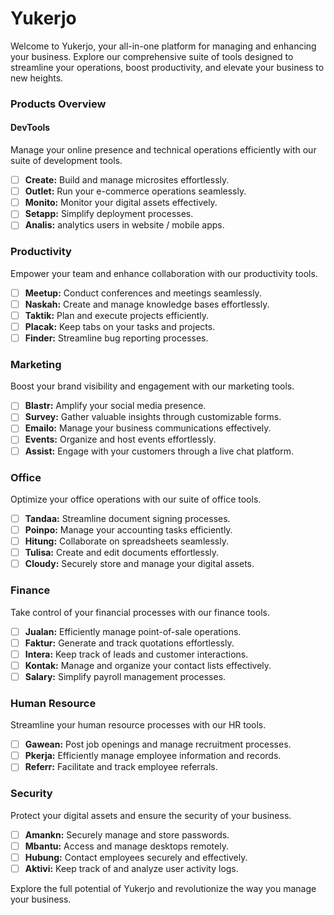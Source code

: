 # Yukerjo
Welcome to Yukerjo, your all-in-one platform for managing and enhancing your business. Explore our comprehensive suite of tools designed to streamline your operations, boost productivity, and elevate your business to new heights.

### Products Overview
#### DevTools
Manage your online presence and technical operations efficiently with our suite of development tools.
- [ ] **Create:** Build and manage microsites effortlessly.
- [ ] **Outlet:** Run your e-commerce operations seamlessly.
- [ ] **Monito:** Monitor your digital assets effectively.
- [ ] **Setapp:** Simplify deployment processes.
- [ ] **Analis:** analytics users in website / mobile apps.

### Productivity
Empower your team and enhance collaboration with our productivity tools.
- [ ] **Meetup:** Conduct conferences and meetings seamlessly.
- [ ] **Naskah:** Create and manage knowledge bases effortlessly.
- [ ] **Taktik:** Plan and execute projects efficiently.
- [ ] **Placak:** Keep tabs on your tasks and projects.
- [ ] **Finder:** Streamline bug reporting processes.

### Marketing
Boost your brand visibility and engagement with our marketing tools.
- [ ] **Blastr:** Amplify your social media presence.
- [ ] **Survey:** Gather valuable insights through customizable forms.
- [ ] **Emailo:** Manage your business communications effectively.
- [ ] **Events:** Organize and host events effortlessly.
- [ ] **Assist:** Engage with your customers through a live chat platform.

### Office
Optimize your office operations with our suite of office tools.
- [ ] **Tandaa:** Streamline document signing processes.
- [ ] **Poinpo:** Manage your accounting tasks efficiently.
- [ ] **Hitung:** Collaborate on spreadsheets seamlessly.
- [ ] **Tulisa:** Create and edit documents effortlessly.
- [ ] **Cloudy:** Securely store and manage your digital assets.

### Finance
Take control of your financial processes with our finance tools.
- [ ] **Jualan:** Efficiently manage point-of-sale operations.
- [ ] **Faktur:** Generate and track quotations effortlessly.
- [ ] **Intera:** Keep track of leads and customer interactions.
- [ ] **Kontak:** Manage and organize your contact lists effectively.
- [ ] **Salary:** Simplify payroll management processes.

### Human Resource
Streamline your human resource processes with our HR tools.
- [ ] **Gawean:** Post job openings and manage recruitment processes.
- [ ] **Pkerja:** Efficiently manage employee information and records.
- [ ] **Referr:** Facilitate and track employee referrals.

### Security
Protect your digital assets and ensure the security of your business.
- [ ] **Amankn:** Securely manage and store passwords.
- [ ] **Mbantu:** Access and manage desktops remotely.
- [ ] **Hubung:** Contact employees securely and effectively.
- [ ] **Aktivi:** Keep track of and analyze user activity logs.

Explore the full potential of Yukerjo and revolutionize the way you manage your business.
